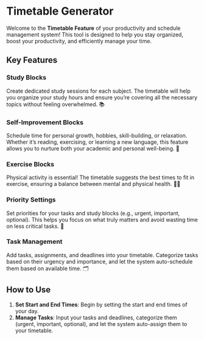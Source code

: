 # Timetable Generator 

Welcome to the **Timetable Feature** of your productivity and schedule management system! This tool is designed to help you stay organized, boost your productivity, and efficiently manage your time.

## Key Features

### **Study Blocks**  
Create dedicated study sessions for each subject. The timetable will help you organize your study hours and ensure you’re covering all the necessary topics without feeling overwhelmed. 📚

### **Self-Improvement Blocks**  
Schedule time for personal growth, hobbies, skill-building, or relaxation. Whether it’s reading, exercising, or learning a new language, this feature allows you to nurture both your academic and personal well-being. 🌱

### **Exercise Blocks**  
Physical activity is essential! The timetable suggests the best times to fit in exercise, ensuring a balance between mental and physical health. 🏃‍♀️

### **Priority Settings**  
Set priorities for your tasks and study blocks (e.g., urgent, important, optional). This helps you focus on what truly matters and avoid wasting time on less critical tasks. 🎯

### **Task Management**  
Add tasks, assignments, and deadlines into your timetable. Categorize tasks based on their urgency and importance, and let the system auto-schedule them based on available time. 🗂️

## How to Use 

1. **Set Start and End Times**: Begin by setting the start and end times of your day. 
3. **Manage Tasks**: Input your tasks and deadlines, categorize them (urgent, important, optional), and let the system auto-assign them to your timetable. 
